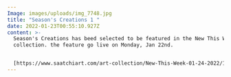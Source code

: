 ```yaml
---
Image: images/uploads/img_7748.jpg
title: "Season's Creations 1 "
date: 2022-01-23T00:55:10.927Z
content: >-
  Season's Creations has beed selected to be featured in the New This Week
  collection. the feature go live on Monday, Jan 22nd.


  [https://www.saatchiart.com/​art-collection/New-This-Week-​01-24-2022/153961/645879/view](https://www.saatchiart.com/art-collection/New-This-Week-01-24-2022/153961/645879/view)
---
```

